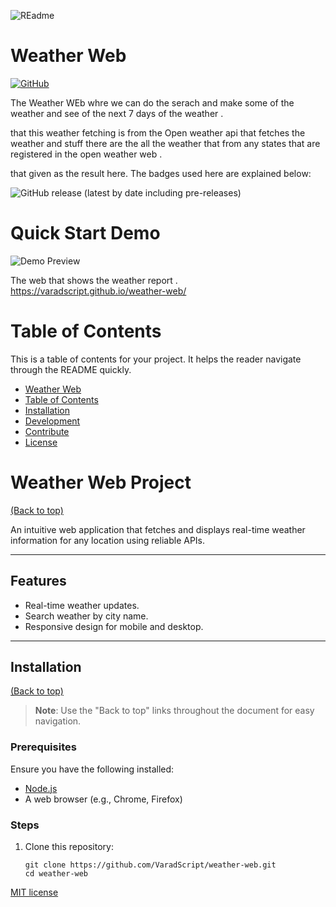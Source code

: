 
![REadme](https://media.licdn.com/dms/image/v2/C5622AQEP4H_FBqxNdQ/feedshare-shrink_1280/feedshare-shrink_1280/0/1659317985338?e=1734566400&v=beta&t=KjHLxpvd6sQmNhEFmU5A-OVdUL4FVpjox_6s-JYGQjQ)

# Weather Web


[![GitHub](https://img.shields.io/github/license/navendu-pottekkat/awesome-readme)](https://img.shields.io/github/license/navendu-pottekkat/awesome-readme)


The Weather WEb  whre we can do the serach and make some of the weather and see of the next 7 days of the weather .

 that this weather fetching is from the Open weather api that fetches the weather and stuff there are the all the weather that from any states that are registered in the open weather web . 

that given as the result here.
The badges used here are explained below:

<!-- Add badges with link to Shields IO -->

![GitHub release (latest by date including pre-releases)](https://img.shields.io/github/v/release/navendu-pottekkat/awesome-readme?include_prereleases)



# Quick Start Demo

![Demo Preview](https://media.licdn.com/dms/image/v2/C5622AQFc-2Jd0j4_Lg/feedshare-shrink_1280/feedshare-shrink_1280/0/1659317977190?e=1734566400&v=beta&t=fTE877ROK6D22yP0byM04IuynUq4Dx5eMYak6rBXIgs)

The web that shows the weather report .
 https://varadscript.github.io/weather-web/

# Table of Contents

This is a table of contents for your project. It helps the reader navigate through the README quickly.
- [Weather Web](#project-title)
- [Table of Contents](#table-of-contents)
- [Installation](#installation)
- [Development](#development)
- [Contribute](#contribute)
- [License](#license)


# Weather Web Project  
[(Back to top)](#table-of-contents)

An intuitive web application that fetches and displays real-time weather information for any location using reliable APIs.  

---

## Features  
- Real-time weather updates.
- Search weather by city name.
- Responsive design for mobile and desktop.

---

## Installation  
[(Back to top)](#table-of-contents)

> **Note**: Use the "Back to top" links throughout the document for easy navigation.

### Prerequisites  
Ensure you have the following installed:  
- [Node.js](https://nodejs.org/)
- A web browser (e.g., Chrome, Firefox)

### Steps  

1. Clone this repository:  
   ```shell
   git clone https://github.com/VaradScript/weather-web.git
   cd weather-web

[MIT license](./LICENSE)


